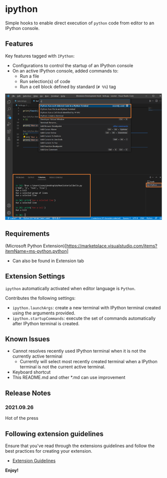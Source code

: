 # ipython

Simple hooks to enable direct execution of `python` code from editor to an IPython console.


## Features

Key features tagged with `IPython`:
- Configurations to control the startup of an IPython console
- On an active IPython console, added commands to:
    - Run a file
    - Run selection(s) of code
    - Run a cell block defined by standard (`# %%`) tag

![feature X](md_img/vscode-ipython.png)

## Requirements

(Microsoft Python Extension)[https://marketplace.visualstudio.com/items?itemName=ms-python.python]
- Can also be found in Extension tab

## Extension Settings

`ipython` automatically activated when editor language is `Python`.

Contributes the following settings:
* `ipython.launchArgs`: create a new terminal with IPython terminal created using the arguments provided.
* `ipython.startupCommands`: execute the set of commands automatically after IPython terminal is created.

## Known Issues

- Cannot resolves recently used IPython terminal when it is not the currently active terminal
    - Currently will select most recently created terminal when a IPython terminal is not the current active terminal.
- Keyboard shortcut
- This README.md and other *.md can use improvement

## Release Notes

### 2021.09.26

Hot of the press

## Following extension guidelines

Ensure that you've read through the extensions guidelines and follow the best practices for creating your extension.

* [Extension Guidelines](https://code.visualstudio.com/api/references/extension-guidelines)

**Enjoy!**
